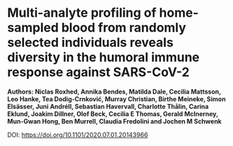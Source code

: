 # Multi-analyte profiling of home-sampled blood from randomly selected individuals reveals diversity in the humoral immune response against SARS-CoV-2

**Authors: Niclas Roxhed, Annika Bendes, Matilda Dale, Cecilia Mattsson, Leo Hanke, Tea Dodig-Crnković, Murray Christian, Birthe Meineke, Simon Elsässer, Juni Andréll, Sebastian Havervall, Charlotte Thålin, Carina Eklund, Joakim Dillner, Olof Beck, Cecilia E Thomas, Gerald McInerney, Mun-Gwan Hong, Ben Murrell, Claudia Fredolini and Jochen M Schwenk**


DOI: https://doi.org/10.1101/2020.07.01.20143966
